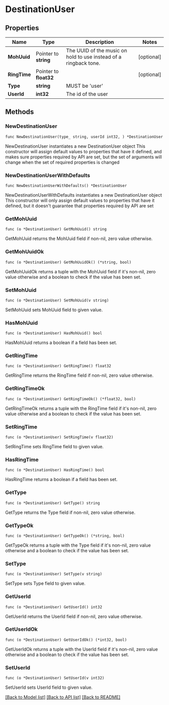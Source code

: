 # DestinationUser

## Properties

Name | Type | Description | Notes
------------ | ------------- | ------------- | -------------
**MohUuid** | Pointer to **string** | The UUID of the music on hold to use instead of a ringback tone. | [optional]
**RingTime** | Pointer to **float32** |  | [optional]
**Type** | **string** | MUST be &#39;user&#39; |
**UserId** | **int32** | The id of the user |

## Methods

### NewDestinationUser

`func NewDestinationUser(type_ string, userId int32, ) *DestinationUser`

NewDestinationUser instantiates a new DestinationUser object
This constructor will assign default values to properties that have it defined,
and makes sure properties required by API are set, but the set of arguments
will change when the set of required properties is changed

### NewDestinationUserWithDefaults

`func NewDestinationUserWithDefaults() *DestinationUser`

NewDestinationUserWithDefaults instantiates a new DestinationUser object
This constructor will only assign default values to properties that have it defined,
but it doesn't guarantee that properties required by API are set

### GetMohUuid

`func (o *DestinationUser) GetMohUuid() string`

GetMohUuid returns the MohUuid field if non-nil, zero value otherwise.

### GetMohUuidOk

`func (o *DestinationUser) GetMohUuidOk() (*string, bool)`

GetMohUuidOk returns a tuple with the MohUuid field if it's non-nil, zero value otherwise
and a boolean to check if the value has been set.

### SetMohUuid

`func (o *DestinationUser) SetMohUuid(v string)`

SetMohUuid sets MohUuid field to given value.

### HasMohUuid

`func (o *DestinationUser) HasMohUuid() bool`

HasMohUuid returns a boolean if a field has been set.

### GetRingTime

`func (o *DestinationUser) GetRingTime() float32`

GetRingTime returns the RingTime field if non-nil, zero value otherwise.

### GetRingTimeOk

`func (o *DestinationUser) GetRingTimeOk() (*float32, bool)`

GetRingTimeOk returns a tuple with the RingTime field if it's non-nil, zero value otherwise
and a boolean to check if the value has been set.

### SetRingTime

`func (o *DestinationUser) SetRingTime(v float32)`

SetRingTime sets RingTime field to given value.

### HasRingTime

`func (o *DestinationUser) HasRingTime() bool`

HasRingTime returns a boolean if a field has been set.

### GetType

`func (o *DestinationUser) GetType() string`

GetType returns the Type field if non-nil, zero value otherwise.

### GetTypeOk

`func (o *DestinationUser) GetTypeOk() (*string, bool)`

GetTypeOk returns a tuple with the Type field if it's non-nil, zero value otherwise
and a boolean to check if the value has been set.

### SetType

`func (o *DestinationUser) SetType(v string)`

SetType sets Type field to given value.

### GetUserId

`func (o *DestinationUser) GetUserId() int32`

GetUserId returns the UserId field if non-nil, zero value otherwise.

### GetUserIdOk

`func (o *DestinationUser) GetUserIdOk() (*int32, bool)`

GetUserIdOk returns a tuple with the UserId field if it's non-nil, zero value otherwise
and a boolean to check if the value has been set.

### SetUserId

`func (o *DestinationUser) SetUserId(v int32)`

SetUserId sets UserId field to given value.

[[Back to Model list]](../README.md#documentation-for-models) [[Back to API list]](../README.md#documentation-for-api-endpoints) [[Back to README]](../README.md)
